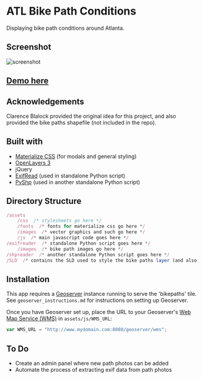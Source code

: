 # ATL Bike Path Conditions

Displaying bike path conditions around Atlanta.

## Screenshot
![screenshot](http://i68.tinypic.com/23lzfab.png)

## [Demo here](http://ec2-54-210-135-224.compute-1.amazonaws.com/)

## Acknowledgements
Clarence Blalock provided the original idea for this project, and also provided the bike paths shapefile (not included in the repo).

## Built with
* [Materialize CSS](http://materializecss.com/) (for modals and general styling)
* [OpenLayers 3](http://openlayers.org/)
* jQuery
* [ExifRead](https://pypi.python.org/pypi/ExifRead) (used in standalone Python script)
* [PyShp](https://pypi.python.org/pypi/pyshp) (used in another standalone Python script)

## Directory Structure
```javascript
/assets
    /css  /* stylesheets go here */
    /fonts  /* fonts for materialize css go here */
    /images  /* vector graphics and such go here */
    /js  /* main javascript code goes here */
/exifreader  /* standalone Python script goes here */
    /images  /* bike path images go here */
/shpreader  /* another standalone Python script goes here */
/SLD  /* contains the SLD used to style the bike paths layer (and also the default 'line' SLD) */
```

## Installation
This app requires a [Geoserver](http://geoserver.org/) instance running to serve the 'bikepaths' tile. See `geoserver_instructions.md` for instructions on setting up Geoserver.

Once you have Geoserver set up, place the URL to your Geoserver's [Web Map Service (WMS)](http://docs.geoserver.org/stable/en/user/services/wms/reference.html) in `assets/js/WMS_URL`:

```javascript
var WMS_URL = "http://www.mydomain.com:8080/geoserver/wms";
```

## To Do
* Create an admin panel where new path photos can be added
* Automate the process of extracting exif data from path photos